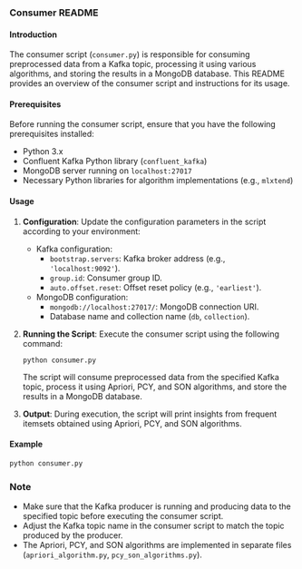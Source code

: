 ### Consumer README

#### Introduction
The consumer script (`consumer.py`) is responsible for consuming preprocessed data from a Kafka topic, processing it using various algorithms, and storing the results in a MongoDB database. This README provides an overview of the consumer script and instructions for its usage.

#### Prerequisites
Before running the consumer script, ensure that you have the following prerequisites installed:
- Python 3.x
- Confluent Kafka Python library (`confluent_kafka`)
- MongoDB server running on `localhost:27017`
- Necessary Python libraries for algorithm implementations (e.g., `mlxtend`)

#### Usage
1. **Configuration**: Update the configuration parameters in the script according to your environment:
   - Kafka configuration:
     - `bootstrap.servers`: Kafka broker address (e.g., `'localhost:9092'`).
     - `group.id`: Consumer group ID.
     - `auto.offset.reset`: Offset reset policy (e.g., `'earliest'`).
   - MongoDB configuration:
     - `mongodb://localhost:27017/`: MongoDB connection URI.
     - Database name and collection name (`db`, `collection`).

2. **Running the Script**:
   Execute the consumer script using the following command:
   ```
   python consumer.py
   ```
   The script will consume preprocessed data from the specified Kafka topic, process it using Apriori, PCY, and SON algorithms, and store the results in a MongoDB database.

3. **Output**:
   During execution, the script will print insights from frequent itemsets obtained using Apriori, PCY, and SON algorithms.

#### Example
```python
python consumer.py
```

### Note
- Make sure that the Kafka producer is running and producing data to the specified topic before executing the consumer script.
- Adjust the Kafka topic name in the consumer script to match the topic produced by the producer.
- The Apriori, PCY, and SON algorithms are implemented in separate files (`apriori_algorithm.py`, `pcy_son_algorithms.py`).
